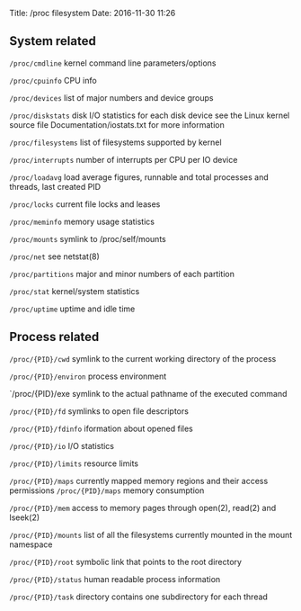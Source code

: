 Title: /proc filesystem
Date: 2016-11-30 11:26

## System related

`/proc/cmdline`
kernel command line parameters/options

`/proc/cpuinfo`
CPU info

`/proc/devices`
list of major numbers and device groups

`/proc/diskstats`
disk I/O statistics for each disk device
see the Linux kernel source file Documentation/iostats.txt for more information

`/proc/filesystems`
list of filesystems supported by kernel

`/proc/interrupts`
number of interrupts per CPU per IO device

`/proc/loadavg`
load average figures, runnable and total processes and threads, last created PID

`/proc/locks`
current file locks and leases

`/proc/meminfo`
memory usage statistics

`/proc/mounts`
symlink to /proc/self/mounts

`/proc/net`
see netstat(8)

`/proc/partitions`
major and minor numbers of each partition

`/proc/stat`
kernel/system statistics

`/proc/uptime`
uptime and idle time


## Process related

`/proc/{PID}/cwd`
symlink to the current working directory of the process

`/proc/{PID}/environ`
process environment

`/proc/{PID}/exe
symlink to the actual pathname of the executed command

`/proc/{PID}/fd`
symlinks to open file descriptors

`/proc/{PID}/fdinfo`
iformation about opened files

`/proc/{PID}/io`
I/O statistics

`/proc/{PID}/limits`
resource limits

`/proc/{PID}/maps`
currently mapped memory regions and their access permissions
`/proc/{PID}/maps`
memory consumption

`/proc/{PID}/mem`
access to memory pages through open(2), read(2) and lseek(2)

`/proc/{PID}/mounts`
list of all the filesystems currently mounted in the mount namespace

`/proc/{PID}/root`
symbolic link that points to the root directory

`/proc/{PID}/status`
human readable process information

`/proc/{PID}/task`
directory contains one subdirectory for each thread
